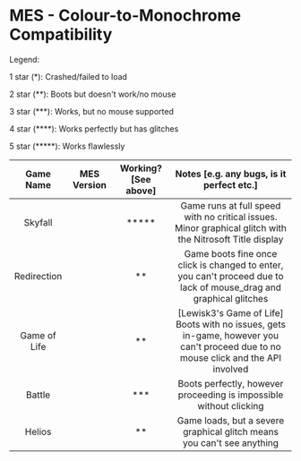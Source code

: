 # MES - Colour-to-Monochrome Compatibility

Legend:

1 star (*): Crashed/failed to load

2 star (**): Boots but doesn't work/no mouse

3 star (***): Works, but no mouse supported

4 star (****): Works perfectly but has glitches

5 star (*****): Works flawlessly

|Game Name|MES Version|Working? [See above]|Notes [e.g. any bugs, is it perfect etc.]|
|:-------:|:---------:|:------------------:|:---------------------------------------:|
|Skyfall| |*****|Game runs at full speed with no critical issues. Minor graphical glitch with the Nitrosoft Title display|
|Redirection| |**|Game boots fine once click is changed to enter, you can't proceed due to lack of mouse_drag and graphical glitches|
|Game of Life| |**|[Lewisk3's Game of Life] Boots with no issues, gets in-game, however you can't proceed due to no mouse click and the API involved|
|Battle| |***|Boots perfectly, however proceeding is impossible without clicking|
|Helios| |**|Game loads, but a severe graphical glitch means you can't see anything|
